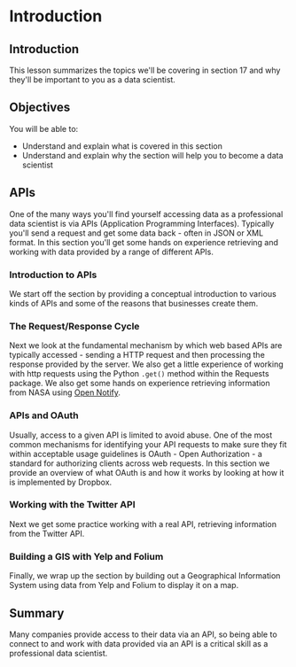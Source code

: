 
# Introduction

## Introduction
This lesson summarizes the topics we'll be covering in section 17 and why they'll be important to you as a data scientist.

## Objectives
You will be able to:
* Understand and explain what is covered in this section
* Understand and explain why the section will help you to become a data scientist

## APIs

One of the many ways you'll find yourself accessing data as a professional data scientist is via APIs (Application Programming Interfaces). Typically you'll send a request and get some data back - often in JSON or XML format. In this section you'll get some hands on experience retrieving and working with data provided by a range of different APIs.

### Introduction to APIs

We start off the section by providing a conceptual introduction to various kinds of APIs and some of the reasons that businesses create them.

### The Request/Response Cycle

Next we look at the fundamental mechanism by which web based APIs are typically accessed - sending a HTTP request and then processing the response provided by the server. We also get a little experience of working with http requests using the Python `.get()` method within the Requests package. We also get some hands on experience retrieving information from NASA using [Open Notify](http://open-notify.org/).

### APIs and OAuth

Usually, access to a given API is limited to avoid abuse. One of the most common mechanisms for identifying your API requests to make sure they fit within acceptable usage guidelines is OAuth - Open Authorization - a standard for authorizing clients across web requests. In this section we provide an overview of what OAuth is and how it works by looking at how it is implemented by Dropbox.

### Working with the Twitter API

Next we get some practice working with a real API, retrieving information from the Twitter API.

### Building a GIS with Yelp and Folium

Finally, we wrap up the section by building out a Geographical Information System using data from Yelp and Folium to display it on a map.


## Summary

Many companies provide access to their data via an API, so being able to connect to and work with data provided via an API is a critical skill as a professional data scientist.



